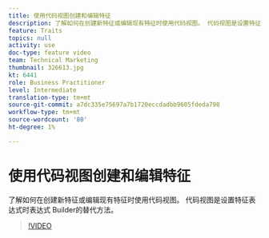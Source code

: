 ```yaml
---
title: 使用代码视图创建和编辑特征
description: 了解如何在创建新特征或编辑现有特征时使用代码视图。 代码视图是设置特征表达式时表达式 Builder的替代方法。
feature: Traits
topics: null
activity: use
doc-type: feature video
team: Technical Marketing
thumbnail: 326613.jpg
kt: 6441
role: Business Practitioner
level: Intermediate
translation-type: tm+mt
source-git-commit: a7dc335e75697a7b1720eccdadbb9605fdeda798
workflow-type: tm+mt
source-wordcount: '80'
ht-degree: 1%

---
```



# 使用代码视图创建和编辑特征

了解如何在创建新特征或编辑现有特征时使用代码视图。 代码视图是设置特征表达式时表达式 Builder的替代方法。

>[!VIDEO](https://video.tv.adobe.com/v/326613/?quality=12&learn=on)
